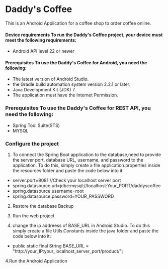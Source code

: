 # Daddy's Coffee

This is an Android Application for a coffee shop to order coffee online. 
#### Device requirements To run the Daddy's Coffee project, your device must meet the following requirements:
* Android API level 22 or newer

#### Prerequisites To use the Daddy's Coffee for Android, you need the following:

* The latest version of Android Studio.
* the Gradle build automation system version 2.2.1 or later.
* Java Development Kit (JDK) 7.
* The application must have the Internet Permission.

### Prerequisites To use the Daddy's Coffee for REST API, you need the following:
* Spring Tool Suite(STS)
* MYSQL 

### Configure the  project

1. To connect the Spring Boot application to the database,need to provide the server port, database URL, username, and password to the application.
To do this, simply create a file application.properties inside the resources folder and paste the code below into it:

- server.port=8081 //Check your localhost server port
- spring.datasource.url=jdbc:mysql://localhost:Your_PORT/daddyscoffee
- spring.datasource.username=root
- spring.datasource.password=YOUR_PASSWORD

2. Restore the database Backup

2. Run the web project.

3. change the ip addreess of BASE_URL in Android Studio. 
To do this simply create a file Utils.Constants inside the java folder and paste the code below into it:

  -  public static final String BASE_URL = "http://your_IP:your_localhost_server_port/product/";
  
4.Run the Android Application

